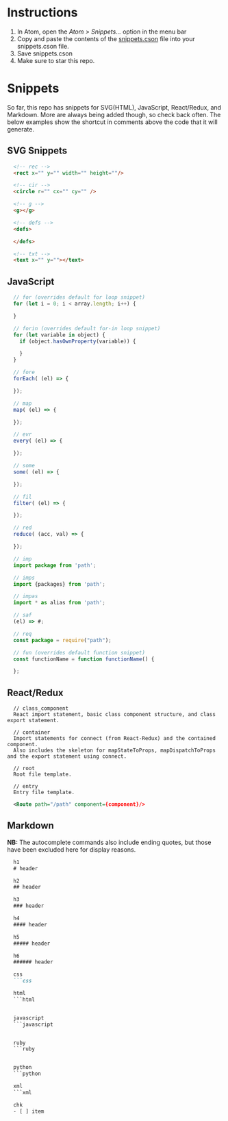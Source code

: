 # Instructions
1. In Atom, open the *Atom > Snippets...* option in the menu bar
2. Copy and paste the contents of the [snippets.cson](/snippets.cson) file into your snippets.cson file.
3. Save snippets.cson
4. Make sure to star this repo.

# Snippets

So far, this repo has snippets for SVG(HTML), JavaScript, React/Redux, and Markdown. More are always being added though, so check back often. The below examples show the shortcut in comments above the code that it will generate.

## SVG Snippets
```html
  <!-- rec -->
  <rect x="" y="" width="" height=""/>

  <!-- cir -->
  <circle r="" cx="" cy="" />

  <!-- g -->
  <g></g>

  <!-- defs -->
  <defs>

  </defs>

  <!-- txt -->
  <text x="" y=""></text>
```

## JavaScript
```javascript
  // for (overrides default for loop snippet)
  for (let i = 0; i < array.length; i++) {

  }

  // forin (overrides default for-in loop snippet)
  for (let variable in object) {
    if (object.hasOwnProperty(variable)) {

    }
  }

  // fore
  forEach( (el) => {

  });

  // map
  map( (el) => {

  });

  // evr
  every( (el) => {

  });

  // some
  some( (el) => {

  });

  // fil
  filter( (el) => {

  });

  // red
  reduce( (acc, val) => {

  });

  // imp
  import package from 'path';

  // imps
  import {packages} from 'path';

  // impas
  import * as alias from 'path';

  // saf
  (el) => #;

  // req
  const package = require("path");

  // fun (overrides default function snippet)
  const functionName = function functionName() {

  };
```

## React/Redux

```
  // class_component
  React import statement, basic class component structure, and class export statement.

  // container
  Import statements for connect (from React-Redux) and the contained component.
  Also includes the skeleton for mapStateToProps, mapDispatchToProps and the export statement using connect.

  // root
  Root file template.

  // entry
  Entry file template.

```


```xml
  <Route path="/path" component={component}/>
```

## Markdown
**NB:** The autocomplete commands also include ending quotes, but those have been excluded here for display reasons.

```markdown
  h1
  # header

  h2
  ## header

  h3
  ### header

  h4
  #### header

  h5
  ##### header

  h6
  ###### header

  css
  ```css

  html
  ```html


  javascript
  ```javascript


  ruby
  ```ruby


  python
  ```python

  xml
  ```xml

  chk
  - [ ] item

```
